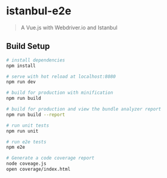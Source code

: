 # istanbul-e2e

> A Vue.js with Webdriver.io and Istanbul 

## Build Setup

``` bash
# install dependencies
npm install

# serve with hot reload at localhost:8080
npm run dev

# build for production with minification
npm run build

# build for production and view the bundle analyzer report
npm run build --report

# run unit tests
npm run unit

# run e2e tests
npm e2e

# Generate a code coverage report
node coveage.js
open coverage/index.html
```
